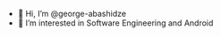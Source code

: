 - 👋 Hi, I’m @george-abashidze
- 👀 I’m interested in Software Engineering and Android

<!---
george-abashidze/george-abashidze is a ✨ special ✨ repository because its `README.md` (this file) appears on your GitHub profile.
You can click the Preview link to take a look at your changes.
--->
